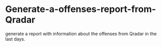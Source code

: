 # Generate-a-offenses-report-from-Qradar
generate a report with information about the offenses from Qradar in the last days.
